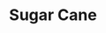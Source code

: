 ---
layout: post
title:  "Sugar Cane"
categories: sugar
tags: whites
gi: 43
description: Sugar cane is a perennial grass that grows in tropical areas. When listed as an ingredient it is the equivalent of refined sugar with no nutritional value.
---